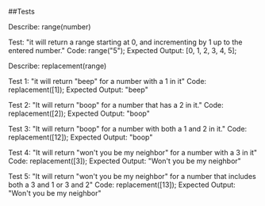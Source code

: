 ##Tests

Describe: range(number)

Test: "it will return a range starting at 0, and incrementing by 1 up to the entered number."
Code: range("5"); 
Expected Output: [0, 1, 2, 3, 4, 5];

Describe: replacement(range)

Test 1: "it will return "beep" for a number with a 1 in it"
Code: replacement([1]); 
Expected Output: "beep"

Test 2: "It will return "boop" for a number that has a 2 in it."
Code: replacement([2]);
Expected Output: "boop"

Test 3: "It will return "boop" for a number with both a 1 and 2 in it."
Code: replacement([12]); 
Expected Output: "boop"

Test 4: "It will return "won't you be my neighbor" for a number with a 3 in it"
Code: replacement([3]);
Expected Output: "Won't you be my neighbor"

Test 5: "It will return "won't you be my neighbor" for a number that includes both a 3 and 1 or 3 and 2"
Code: replacement([13]);
Expected Output: "Won't you be my neighbor"
